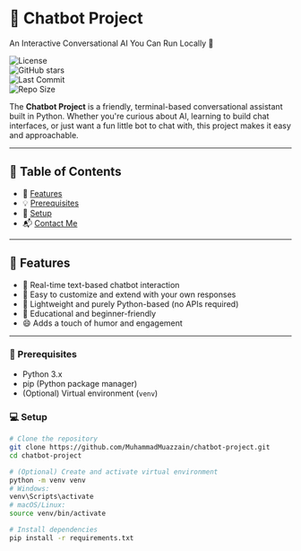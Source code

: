 # 🤖 Chatbot Project  
An Interactive Conversational AI You Can Run Locally 💬

![License](https://img.shields.io/badge/license-MIT-blue.svg)  
![GitHub stars](https://img.shields.io/github/stars/MuhammadMuazzain/chatbot-project.svg)  
![Last Commit](https://img.shields.io/github/last-commit/MuhammadMuazzain/chatbot-project.svg)  
![Repo Size](https://img.shields.io/github/repo-size/MuhammadMuazzain/chatbot-project.svg)  

The **Chatbot Project** is a friendly, terminal-based conversational assistant built in Python. Whether you're curious about AI, learning to build chat interfaces, or just want a fun little bot to chat with, this project makes it easy and approachable.

---

## 📖 Table of Contents

- 🚀 [Features](#-features)  
- 💡 [Prerequisites](#-prerequisites)  
- 🔧 [Setup](#setup)  
- 📬 [Contact Me](#-contact-me)  

---

## 🚀 Features

- 💬 Real-time text-based chatbot interaction  
- 🔄 Easy to customize and extend with your own responses  
- 🐍 Lightweight and purely Python-based (no APIs required)  
- 📖 Educational and beginner-friendly  
- 😄 Adds a touch of humor and engagement

---

### 🔧 Prerequisites

- Python 3.x  
- pip (Python package manager)  
- (Optional) Virtual environment (`venv`)

### 💻 Setup

```bash
# Clone the repository
git clone https://github.com/MuhammadMuazzain/chatbot-project.git
cd chatbot-project

# (Optional) Create and activate virtual environment
python -m venv venv
# Windows:
venv\Scripts\activate
# macOS/Linux:
source venv/bin/activate

# Install dependencies
pip install -r requirements.txt
